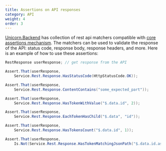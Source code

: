 ```yaml
---
title: Assertions on API responses
category: API
weight: 4
order: 3
---
```


[Unicorn.Backend](https://www.nuget.org/packages/Unicorn.Backend) has collection of rest api matchers compatible with [core assertions mechanism](../../testing/assertions). The matchers can be used to validate the response of the API: status code, response body, response headers, and more. Here is an example of how to use these assertions:

```csharp
RestResponse userResponse; // get response from the API

Assert.That(userResponse, 
    Service.Rest.Response.HasStatusCode(HttpStatusCode.OK));

Assert.That(userResponse, 
    Service.Rest.Response.ContentContains("some_expected_part"));

Assert.That(userResponse, 
    Service.Rest.Response.HasTokenWithValue("$.data.id", 2));

Assert.That(userResponse, 
    Service.Rest.Response.EachTokenHasChild("$.data", "id"));

Assert.That(userResponse, 
    Service.Rest.Response.HasTokensCount("$.data.id", 1));

Assert.That(userResponse, 
    Is.Not(Service.Rest.Response.HasTokenMatchingJsonPath("$.data.id.asd.asd")));
```